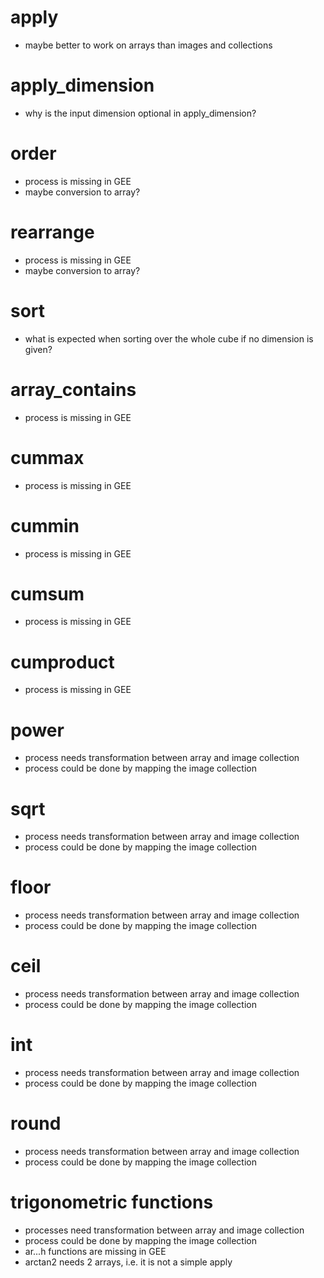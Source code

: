 # apply
* maybe better to work on arrays than images and collections
# apply_dimension
* why is the input dimension optional in apply_dimension?
# order
* process is missing in GEE 
* maybe conversion to array?
# rearrange
* process is missing in GEE
* maybe conversion to array?
# sort
* what is expected when sorting over the whole cube if no dimension is given?
# array_contains
* process is missing in GEE
# cummax
* process is missing in GEE
# cummin
* process is missing in GEE
# cumsum
* process is missing in GEE
# cumproduct
* process is missing in GEE
# power
* process needs transformation between array and image collection
* process could be done by mapping the image collection
# sqrt
* process needs transformation between array and image collection
* process could be done by mapping the image collection
# floor
* process needs transformation between array and image collection
* process could be done by mapping the image collection
# ceil
* process needs transformation between array and image collection
* process could be done by mapping the image collection
# int
* process needs transformation between array and image collection
* process could be done by mapping the image collection
# round
* process needs transformation between array and image collection
* process could be done by mapping the image collection
# trigonometric functions
* processes need transformation between array and image collection
* process could be done by mapping the image collection
* ar...h functions are missing in GEE
* arctan2 needs 2 arrays, i.e. it is not a simple apply
